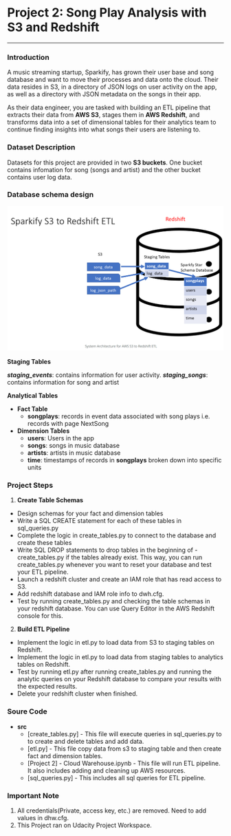 # Project 2: Song Play Analysis with S3 and Redshift
--------------------------


### Introduction

A music streaming startup, Sparkify, has grown their user base and song database and want to move their processes and data onto the cloud. Their data resides in S3, in a directory of JSON logs on user activity on the app, as well as a directory with JSON metadata on the songs in their app.

As their data engineer, you are tasked with building an ETL pipeline that extracts their data from **AWS S3**, stages them in **AWS Redshift**, and transforms data into a set of dimensional tables for their analytics team to continue finding insights into what songs their users are listening to.

### Dataset Description
Datasets for this project are provided in two **S3 buckets**.
One bucket contains infomation for song (songs and artist) and the other bucket contains user log data.

### Database schema design

![Alt text](image/SparkifyS3_ETL.png "Database schema Design")


**Staging Tables**

**_staging_events_**: contains information for user activity. 
**_staging_songs_**: contains information for song and artist

**Analytical Tables**

+ **Fact Table** 
    - **songplays**: records in event data associated with song plays i.e. records with page NextSong
+ **Dimension Tables** 
    - **users**: Users in the app
    - **songs**: songs in music database
    - **artists**: artists in music database
    - **time**: timestamps of records in **songplays** broken down into specific units

### Project Steps
1. **Create Table Schemas**
- Design schemas for your fact and dimension tables
- Write a SQL CREATE statement for each of these tables in sql_queries.py
- Complete the logic in create_tables.py to connect to the database and create these tables
- Write SQL DROP statements to drop tables in the beginning of - create_tables.py if the tables already exist. This way, you can run create_tables.py whenever you want to reset your database and test your ETL pipeline.
- Launch a redshift cluster and create an IAM role that has read access to S3.
- Add redshift database and IAM role info to dwh.cfg.
- Test by running create_tables.py and checking the table schemas in your redshift database. You can use Query Editor in the AWS Redshift console for this.

2. **Build ETL Pipeline**
- Implement the logic in etl.py to load data from S3 to staging tables on Redshift.
- Implement the logic in etl.py to load data from staging tables to analytics tables on Redshift.
- Test by running etl.py after running create_tables.py and running the analytic queries on your Redshift database to compare your results with the expected results.
- Delete your redshift cluster when finished.

### **Soure Code**

* **src**
     + [create_tables.py] - This file will execute queries in sql_queries.py to to create and delete tables and add data.
     + [etl.py] - This file copy data from s3 to staging table and then create fact and dimension tables.
     + [Project 2] - Cloud Warehouse.ipynb - This file will run ETL pipeline. It also includes adding and cleaning up AWS resources.
     + [sql_queries.py] - This includes all sql queries for ETL pipeline.


### **Important Note**
1. All credentials(Private, access key, etc.) are removed. Need to add values in dhw.cfg. 
2. This Project ran on Udacity Project Workspace.
